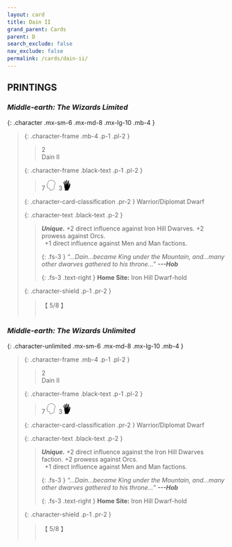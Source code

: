 ```yaml
---
layout: card
title: Dain II
grand_parent: Cards
parent: D
search_exclude: false
nav_exclude: false
permalink: /cards/dain-ii/
---
```


## PRINTINGS


### _Middle-earth: The Wizards Limited_

{: .character .mx-sm-6 .mx-md-8 .mx-lg-10 .mb-4 }
> {: .character-frame .mb-4 .p-1 .pl-2 }
> > <div class="card-mp">2</div>
> > <div class="character-card-name">Dain II</div>
>
> {: .character-frame .black-text .p-1 .pl-2 }
> > 7 ![](/assets/images/mind.svg)&ensp;3![](/assets/images/di.svg)
>
> {: .character-card-classification .pr-2 }
> Warrior/Diplomat Dwarf
>
> {: .character-text .black-text .p-2 }
> > _**Unique.**_ +2 direct influence against Iron Hill Dwarves. +2 prowess against Orcs. <br>&ensp;+1 direct influence against Men and Man factions. 
> > 
> > {: .fs-3 } 
> > _“...Dain...became King under the Mountain, and...many other dwarves gathered to his throne...”_ ***---&#65279;Hob***  
> > 
> > {: .fs-3 .text-right } 
> > **Home Site:** Iron Hill Dwarf-hold 
>
> {: .character-shield .p-1 .pr-2 }
> > <div class="card-shield">【 5/8 】</div>
> > <div class="card-corruption">&nbsp;</div>

### _Middle-earth: The Wizards Unlimited_

{: .character-unlimited .mx-sm-6 .mx-md-8 .mx-lg-10 .mb-4 }
> {: .character-frame .mb-4 .p-1 .pl-2 }
> > <div class="card-mp">2</div>
> > <div class="character-card-name">Dain II</div>
>
> {: .character-frame .black-text .p-1 .pl-2 }
> > 7 ![](/assets/images/mind.svg)&ensp;3![](/assets/images/di.svg)
>
> {: .character-card-classification .pr-2 }
> Warrior/Diplomat Dwarf
>
> {: .character-text .black-text .p-2 }
> > _**Unique.**_ +2 direct influence against the Iron Hill Dwarves faction. +2 prowess against Orcs. <br>&ensp;+1 direct influence against Men and Man factions. 
> > 
> > {: .fs-3 } 
> > _“...Dain...became King under the Mountain, and...many other dwarves gathered to his throne...”_ ***---&#65279;Hob***  
> > 
> > {: .fs-3 .text-right } 
> > **Home Site:** Iron Hill Dwarf-hold 
>
> {: .character-shield .p-1 .pr-2 }
> > <div class="card-shield">【 5/8 】</div>
> > <div class="card-corruption">&nbsp;</div>
